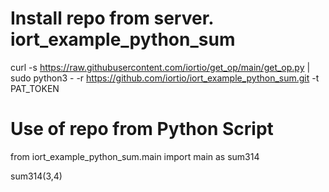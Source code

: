 # Install repo from server. iort_example_python_sum
 curl -s https://raw.githubusercontent.com/iortio/get_op/main/get_op.py | sudo python3 - -r https://github.com/iortio/iort_example_python_sum.git -t PAT_TOKEN

# Use of repo from Python Script

 from iort_example_python_sum.main import main as sum314

 sum314(3,4)
